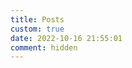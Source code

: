 ```yaml
---
title: Posts
custom: true
date: 2022-10-16 21:55:01
comment: hidden
---
```


<Space :size="96" />
<ListPosts />